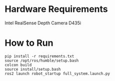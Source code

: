 # Hardware  Requirements

Intel RealSense Depth Camera D435i

# How to Run

`pip install -r requirements.txt`<br>
`source /opt/ros/humble/setup.bash`<br>
`colcon build`<br>
`source install/setup.bash`<br>
`ros2 launch robot_startup full_system.launch.py`<br>